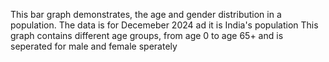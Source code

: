 This bar graph demonstrates, the age and gender distribution in a population.
The data is for Decemeber 2024 ad it is  India's population
This graph contains different age groups, from age 0 to age 65+ and is seperated for male and female sperately
